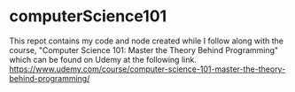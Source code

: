# computerScience101
This repot contains my code and node created while I follow along with the course, "Computer Science 101: Master the Theory Behind Programming" which can be found on Udemy at the following link.  https://www.udemy.com/course/computer-science-101-master-the-theory-behind-programming/
